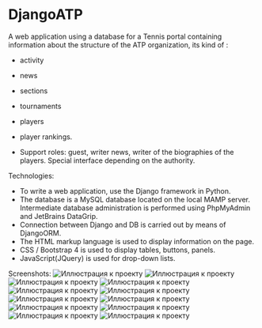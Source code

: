 # DjangoATP
A web application using a database for a Tennis portal containing information about the structure of the ATP organization, its kind of :
- activity
- news
- sections
- tournaments
- players
- player rankings. 

- Support roles: guest, writer news, writer of the biographies of the players. Special interface depending on the authority.

Technologies:
- To write a web application, use the Django framework in Python. 
- The database is a MySQL database located on the local MAMP server. Intermediate database administration is performed using PhpMyAdmin and JetBrains DataGrip.
- Connection between Django and DB is carried out by means of DjangoORM.
- The HTML markup language is used to display information on the page. 
- CSS / Bootstrap 4 is used to display tables, buttons, panels.
- JavaScript(JQuery) is used for drop-down lists.

Screenshots:
![Иллюстрация к проекту](https://github.com/alextar04/DjangoATP/app/ATP/ATPapplication/static//gitPicture1.png)
![Иллюстрация к проекту](https://github.com/alextar04/DjangoATP/app/ATP/ATPapplication/static//gitPicture2.png)
![Иллюстрация к проекту](https://github.com/alextar04/DjangoATP/app/ATP/ATPapplication/static//gitPicture3.png)
![Иллюстрация к проекту](https://github.com/alextar04/DjangoATP/app/ATP/ATPapplication/static//gitPicture4.png)
![Иллюстрация к проекту](https://github.com/alextar04/DjangoATP/app/ATP/ATPapplication/static//gitPicture5.png)
![Иллюстрация к проекту](https://github.com/alextar04/DjangoATP/app/ATP/ATPapplication/static//gitPicture6.png)
![Иллюстрация к проекту](https://github.com/alextar04/DjangoATP/app/ATP/ATPapplication/static//gitPicture7.png)
![Иллюстрация к проекту](https://github.com/alextar04/DjangoATP/app/ATP/ATPapplication/static//gitPicture8.png)
![Иллюстрация к проекту](https://github.com/alextar04/DjangoATP/app/ATP/ATPapplication/static//gitPicture9.png)
![Иллюстрация к проекту](https://github.com/alextar04/DjangoATP/app/ATP/ATPapplication/static//gitPicture10.png)
![Иллюстрация к проекту](https://github.com/alextar04/DjangoATP/app/ATP/ATPapplication/static//gitPicture11.png)
![Иллюстрация к проекту](https://github.com/alextar04/DjangoATP/app/ATP/ATPapplication/static//gitPicture12.png)
